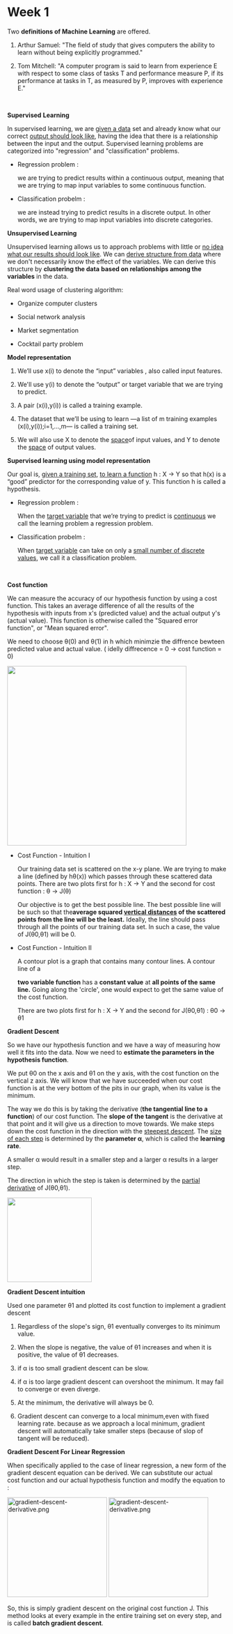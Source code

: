 # Week 1



Two **definitions of Machine Learning** are offered.

1. Arthur Samuel: "The field of study that gives computers the ability to learn without being explicitly programmed." 

2. Tom Mitchell: "A computer program is said to learn from experience E with respect to some class of tasks T and performance measure P, if its performance at tasks in T, as measured by P, improves with experience E."      
   
     

**Supervised** **Learning**

In supervised learning, we are <u>given a data</u> set and already know what our correct <u>output should look like</u>, having the idea that there is a relationship between the input and the output. Supervised learning problems are categorized into "regression" and "classification" problems.

- Regression problem : 
  
  we are trying to predict results within a continuous output, meaning that we are trying to map input variables to some continuous function.

- Classification probelm :
  
  we are instead trying to predict results in a discrete output. In other words, we are trying to map input variables into discrete categories.

**Unsupervised Learning**

Unsupervised learning allows us to approach problems with little or <u>no idea what our results should look like</u>. We can <u>derive structure from data</u> where we don't necessarily know the effect of the variables. We can derive this structure by **clustering the data**  **based on relationships among the variables** in the data.

Real word usage of clustering algorithm:

- Organize computer clusters

- Social network analysis

- Market segmentation

- Cocktail party problem

**Model representation**

1. We’ll use x(i) to denote the “input” variables , also called input features.

2. We'll use y(i) to denote the “output” or target variable that we are trying to predict.

3. A pair (x(i),y(i)) is called a training example.

4. The dataset that we’ll be using to learn —a list of m training examples (x(i),y(i));i=1,...,m— is called a training set.

5. We will also use X to denote the <u>space</u>of input values, and Y to denote the <u>space</u> of output values.

**Supervised learning using model representation**

Our goal is, <u>given a training set</u>, <u>to learn a function</u> h : X → Y so that h(x) is a “good” predictor for the corresponding value of y. This function h is called a hypothesis.

- Regression problem :
  
  When the <u>target variable</u> that we’re trying to predict is <u>continuous</u> we call the learning problem a regression problem. 

- Classification probelm :
  
  When <u>target variable</u> can take on only a <u>small number of discrete values</u>, we call it a classification problem. 
  
     

**Cost function**

We can measure the accuracy of our hypothesis function by using a cost function. This takes an average difference of all the results of the hypothesis with inputs from x's (predicted value) and the actual output y's (actual value). This function is otherwise called the "Squared error function", or "Mean squared error".

We need to choose θ(0) and θ(1) in h which minimzie the diffrence bewteen predicted value and actual value. ( idelly diffrecence = 0 → cost function = 0)

<img title="" src="https://github.com/rojinakashefi/MachineLearning-Course/tree/main/week1/pictures/cost-function.png" data-align="center" width="412">

- Cost Function - Intuition I
  
  Our training data set is scattered on the x-y plane. We are trying to make a line (defined by hθ​(x)) which passes through these scattered data points. There are two plots first for h : X → Y and the second for cost function : θ → J(θ)
  
  Our objective is to get the best possible line. The best possible line will be such so that the**average squared <u>vertical distances</u> of the scattered points from the line will be the least.** Ideally, the line should pass through all the points of our training data set. In such a case, the value of J(θ0​,θ1​) will be 0.

- Cost Function - Intuition II
  
  A contour plot is a graph that contains many contour lines. A contour line of a
  
  **two variable function** has a **constant value** at **all points of the same line.** Going along the 'circle', one would expect to get the same value of the cost function.
  
  There are two plots first for h : X → Y and the second for J(θ0,θ1) : θ0 → θ1

**Gradient Descent**

So we have our hypothesis function and we have a way of measuring how well it fits into the data. Now we need to **estimate the parameters in the hypothesis function**.

We put θ0​ on the x axis and θ1​ on the y axis, with the cost function on the vertical z axis. We will know that we have succeeded when our cost function is at the very bottom of the pits in our graph, when its value is the minimum.

The way we do this is by taking the derivative (**the tangential line to a function**) of our cost function. The **slope of the tangent** is the derivative at that point and it will give us a direction to move towards. We make steps down the cost function in the direction with the <u>steepest descent</u>. The <u>size of each step</u> is determined by the **parameter α**, which is called the **learning rate**.

A smaller α would result in a smaller step and a larger α results in a larger step.

 The direction in which the step is taken is determined by the <u>partial derivative</u> of J(θ0​,θ1​).

<img title="" src="https://github.com/rojinakashefi/MachineLearning-Course/tree/main/week1/pictures/gradient-descent.png" data-align="center" width="194">

**Gradient Descent intuition**

Used one parameter θ1​ and plotted its cost function to implement a gradient descent

1. Regardless of the slope's sign, θ1​ eventually converges to its minimum value.

2. When the slope is negative, the value of θ1​ increases and when it is positive, the value of θ1​ decreases.

3. if α is too small gradient descent can be slow.

4. if α is too large gradient descent can overshoot the minimum. It may fail to converge or even diverge.

5. At the minimum, the derivative will always be 0.

6. Gradient descent can converge to a local minimum,even with fixed learning rate. because as we approach a local minimum, gradient descent will automatically take smaller steps (because of slop of tangent will be reduced).

**Gradient Descent For Linear Regression**

When specifically applied to the case of linear regression, a new form of the gradient descent equation can be derived. We can substitute our actual cost function and our actual hypothesis function and modify the equation to :

<img title="" src="https://github.com/rojinakashefi/MachineLearning-Course/tree/main/week1/pictures/gradient-descent-linear-regression.png" alt="gradient-descent-derivative.png" width="229" data-align="center">

<img title="" src="https://github.com/rojinakashefi/MachineLearning-Course/tree/main/week1/pictures/gradient-descent-derivative.png" alt="gradient-descent-derivative.png" width="229" data-align="center">

So, this is simply gradient descent on the original cost function J. This method looks at every example in the entire training set on every step, and is called **batch gradient descent**.
